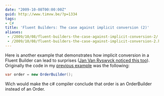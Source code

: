 ```yaml
---
date: "2009-10-08T00:00:00Z"
guid: http://www.timvw.be/?p=1334
tags:
- C#
title: 'Fluent Builders: The case against implicit conversion (2)'
aliases:
 - /2009/10/08/fluent-builders-the-case-against-implicit-conversion-2/
 - /2009/10/08/fluent-builders-the-case-against-implicit-conversion-2.html
---
```

Here is another example that demonstrates how implicit conversion in a Fluent Builder can lead to surprises ([Jan Van Ryswyck noticed this too](http://elegantcode.com/2009/03/21/be-careful-with-the-var-keyword-and-expression-builders/)). Originally the code in my [previous example](http://www.timvw.be/fluent-builders-the-case-against-implicit-conversion/) was the following:

```csharp
var order = new OrderBuilder();
```

Wich would make the c# compiler conclude that order is an OrderBuilder instead of an Order.
